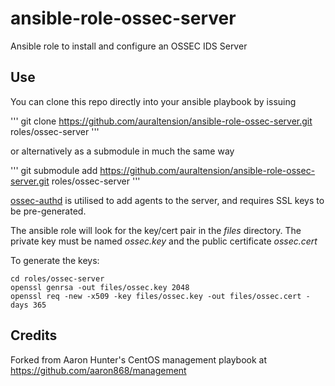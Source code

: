 ansible-role-ossec-server
=========================

Ansible role to install and configure an OSSEC IDS Server

Use
---

You can clone this repo directly into your ansible playbook by issuing

'''
git clone https://github.com/auraltension/ansible-role-ossec-server.git roles/ossec-server
'''

or alternatively as a submodule in much the same way

'''
git submodule add https://github.com/auraltension/ansible-role-ossec-server.git roles/ossec-server
'''

[ossec-authd](http://ossec-docs.readthedocs.org/en/latest/programs/ossec-authd.html) is utilised to add agents to the server, and requires SSL keys to be pre-generated.

The ansible role will look for the key/cert pair in the _files_ directory. The private key must be named _ossec.key_ and the public certificate _ossec.cert_

To generate the keys:

```
cd roles/ossec-server
openssl genrsa -out files/ossec.key 2048
openssl req -new -x509 -key files/ossec.key -out files/ossec.cert -days 365
```

Credits
-------

Forked from Aaron Hunter's CentOS management playbook at https://github.com/aaron868/management
